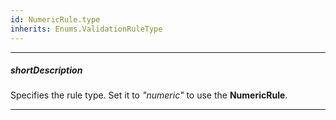 ```yaml
---
id: NumericRule.type
inherits: Enums.ValidationRuleType
---
```

---
##### shortDescription
Specifies the rule type. Set it to *"numeric"* to use the **NumericRule**.

---
